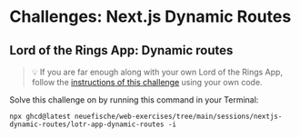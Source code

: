# Challenges: Next.js Dynamic Routes

## Lord of the Rings App: Dynamic routes

> 💡 If you are far enough along with your own Lord of the Rings App, follow the
> [instructions of this challenge](https://github.com/neuefische/web-exercises/tree/main/sessions/nextjs-dynamic-routes/lotr-app-dynamic-routes#readme)
> using your own code.

Solve this challenge on by running this command in your Terminal:

```
npx ghcd@latest neuefische/web-exercises/tree/main/sessions/nextjs-dynamic-routes/lotr-app-dynamic-routes -i
```
